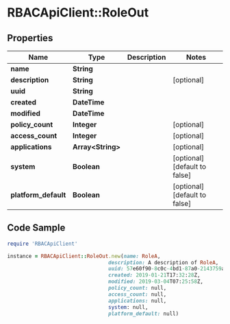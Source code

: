 # RBACApiClient::RoleOut

## Properties

Name | Type | Description | Notes
------------ | ------------- | ------------- | -------------
**name** | **String** |  | 
**description** | **String** |  | [optional] 
**uuid** | **String** |  | 
**created** | **DateTime** |  | 
**modified** | **DateTime** |  | 
**policy_count** | **Integer** |  | [optional] 
**access_count** | **Integer** |  | [optional] 
**applications** | **Array&lt;String&gt;** |  | [optional] 
**system** | **Boolean** |  | [optional] [default to false]
**platform_default** | **Boolean** |  | [optional] [default to false]

## Code Sample

```ruby
require 'RBACApiClient'

instance = RBACApiClient::RoleOut.new(name: RoleA,
                                 description: A description of RoleA,
                                 uuid: 57e60f90-8c0c-4bd1-87a0-2143759aae1c,
                                 created: 2019-01-21T17:32:28Z,
                                 modified: 2019-03-04T07:25:58Z,
                                 policy_count: null,
                                 access_count: null,
                                 applications: null,
                                 system: null,
                                 platform_default: null)
```


